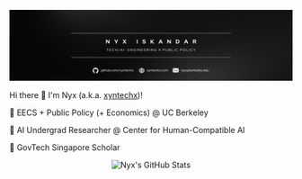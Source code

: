<p align="center">
  <img src="/banner.png" alt="Nyx's GitHub Stats" />
</p>

Hi there 👋 I'm Nyx (a.k.a. [xyntechx](https://xyntechx.com))!

🐻 EECS + Public Policy (+ Economics) @ UC Berkeley

🤖 AI Undergrad Researcher @ Center for Human-Compatible AI

🚀 GovTech Singapore Scholar

<p align="center">
  <img src="https://github-readme-stats.vercel.app/api?username=xyntechx&theme=slateorange" alt="Nyx's GitHub Stats" width="350" />
</p>

